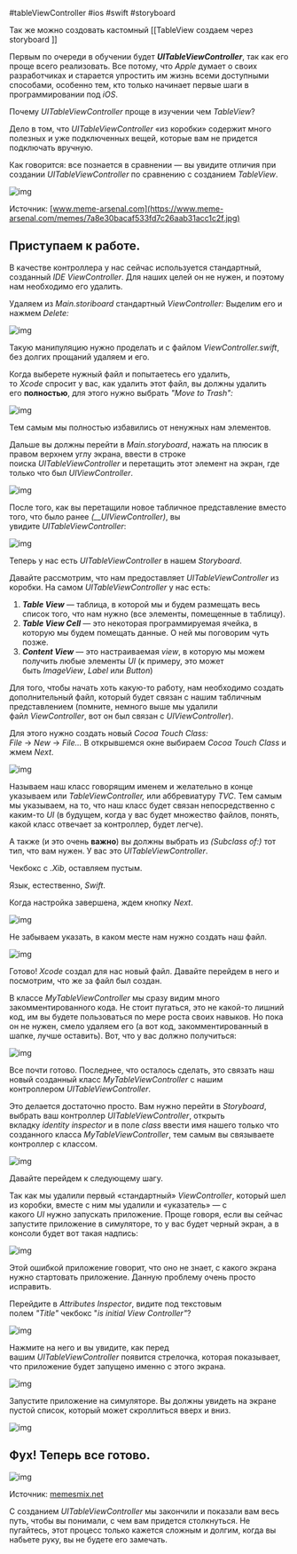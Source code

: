 #tableViewController #ios #swift #storyboard 

Так же можно создовать кастомный [[TableView создаем через storyboard ]]


Первым по очереди в обучении будет **_UITableViewController_**, так как его проще всего реализовать. Все потому, что _Apple_ думает о своих разработчиках и старается упростить им жизнь всеми доступными способами, особенно тем, кто только начинает первые шаги в программировании под _iOS_.

Почему _UITableViewController_ проще в изучении чем _TableView_?

Дело в том, что _UITableViewController_ «из коробки» содержит много полезных и уже подключенных вещей, которые вам не придется подключать вручную.

Как говорится: все познается в сравнении — вы увидите отличия при создании _UITableViewController_ по сравнению с созданием _TableView_.

![img](https://lms-cdn.skillfactory.ru/assets/courseware/v1/5e258f72b4a1ef67522cf9ba56e1f023/asset-v1:SkillFactory+iOS-2.0+2021+type@asset+block/ios_m22_u2_p1.png)

Источник: [www.meme-arsenal.com](https://www.meme-arsenal.com/memes/7a8e30bacaf533fd7c26aab31acc1c2f.jpg)

## Приступаем к работе.

В качестве контроллера у нас сейчас используется стандартный, созданный _IDE ViewController_. Для наших целей он не нужен, и поэтому нам необходимо его удалить.

Удаляем из _Main.storiboard_ стандартный _ViewController:_ Выделим его и нажмем _Delete:_

![img](https://lms-cdn.skillfactory.ru/assets/courseware/v1/0663cd160cc23d49a747441b42607113/asset-v1:SkillFactory+iOS-2.0+2021+type@asset+block/ios_m22_u2_pp2.png)

  

Такую манипуляцию нужно проделать и с файлом _ViewController.swift_, без долгих прощаний удаляем и его. 

Когда выберете нужный файл и попытаетесь его удалить, то _Xcode_ спросит у вас, как удалить этот файл, вы должны удалить его **полностью**, для этого нужно выбрать _"Move to Trash":_

![img](https://lms-cdn.skillfactory.ru/assets/courseware/v1/7cae7aa3bd5957687ded6eb8917704ba/asset-v1:SkillFactory+iOS-2.0+2021+type@asset+block/ios_m22_u2_p3.png)

  

Тем самым мы полностью избавились от ненужных нам элементов.

Дальше вы должны перейти в _Main.storyboard_, нажать на плюсик в правом верхнем углу экрана, ввести в строке поиска _UITableViewController_ и перетащить этот элемент на экран, где только что был _UIViewController_.

![img](https://lms-cdn.skillfactory.ru/assets/courseware/v1/d650674de80b7aa28ad5f2bae99a3758/asset-v1:SkillFactory+iOS-2.0+2021+type@asset+block/ios_m22_u2_p5.png)

  

После того, как вы перетащили новое табличное представление вместо того, что было ранее _(__UIViewController)_, вы увидите _UITableViewController_:

![img](https://lms-cdn.skillfactory.ru/assets/courseware/v1/080c41c340833197a446633402c75ff4/asset-v1:SkillFactory+iOS-2.0+2021+type@asset+block/ios_m22_u2_p6.png)

  

Теперь у нас есть _UITableViewController_ в нашем _Storyboard_.

Давайте рассмотрим, что нам предоставляет _UITableViewController_ из коробки. На самом _UITableViewController_ у нас есть:

1. _**Table View**_ — таблица, в которой мы и будем размещать весь список того, что нам нужно (все элементы, помещенные в таблицу).
2. **_Table View Cell_** — это некоторая программируемая ячейка, в которую мы будем помещать данные. О ней мы поговорим чуть позже.
3. **_Content View_** — это настраиваемая _view_, в которую мы можем получить любые элементы _UI_ (к примеру, это может быть _ImageView_, _Label_ или _Button_)

Для того, чтобы начать хоть какую-то работу, нам необходимо создать дополнительный файл, который будет связан с нашим табличным представлением (помните, немного выше мы удалили файл _ViewController_, вот он был связан с _UIViewController_).

Для этого нужно создать новый _Cocoa Touch Class:  File_ → _New_ → _File…_ В открывшемся окне выбираем _Cocoa Touch Class_ и жмем _Next_.

![img](https://lms-cdn.skillfactory.ru/assets/courseware/v1/365db0a172b2b44eae9e4ed6869eae49/asset-v1:SkillFactory+iOS-2.0+2021+type@asset+block/ios_m22_u2_p7.png)

  

Называем наш класс говорящим именем и желательно в конце указываем или _TableViewController,_ или аббревиатуру _TVC_. Тем самым мы указываем, на то, что наш класс будет связан непосредственно с каким-то _UI_ (в будущем, когда у вас будет множество файлов, понять, какой класс отвечает за контроллер, будет легче).

А также (и это очень **важно**) вы должны выбрать из _(Subclass of:)_ тот тип, что вам нужен. У вас это _UITableViewController_.

Чекбокс с _.Xib_, оставляем пустым.

Язык, естественно, _Swift_.

Когда настройка завершена, ждем кнопку _Next_. 

![img](https://lms-cdn.skillfactory.ru/assets/courseware/v1/03d20514640a0e73bdfafb3c5a992433/asset-v1:SkillFactory+iOS-2.0+2021+type@asset+block/ios_m22_u2_p8.png)

  

Не забываем указать, в каком месте нам нужно создать наш файл.

![img](https://lms-cdn.skillfactory.ru/assets/courseware/v1/897912696704ff7291dcbef9b0fc3e8d/asset-v1:SkillFactory+iOS-2.0+2021+type@asset+block/ios_m22_u2_p9.png)

  

Готово! _Xcode_ создал для нас новый файл. Давайте перейдем в него и посмотрим, что же за файл был создан.

В классе _MyTableViewController_ мы сразу видим много закомментированного кода. Не стоит пугаться, это не какой-то лишний код, им вы будете пользоваться по мере роста своих навыков. Но пока он не нужен, смело удаляем его (а вот код, закомментированный в шапке, лучше оставить). Вот, что у вас должно получиться:

![img](https://lms-cdn.skillfactory.ru/assets/courseware/v1/f88f57c620041a0f5f18b808dad82516/asset-v1:SkillFactory+iOS-2.0+2021+type@asset+block/ios_m22_u2_p10.png)

  

Все почти готово. Последнее, что осталось сделать, это связать наш новый созданный класс _MyTableViewController_ с нашим контроллером _UITableViewController_.

Это делается достаточно просто. Вам нужно перейти в _Storyboard_, выбрать ваш контроллер _UITableViewController_, открыть вкладку _identity_ _inspector_ и в поле _class_ ввести имя нашего только что созданного класса _MyTableViewController_, тем самым вы связываете контроллер с классом.

![img](https://lms-cdn.skillfactory.ru/assets/courseware/v1/d5f287a0c1474c297d65ea9b869fb389/asset-v1:SkillFactory+iOS-2.0+2021+type@asset+block/ios_m22_u2_p11.png)

  

Давайте перейдем к следующему шагу.

Так как мы удалили первый «стандартный» _ViewController_, который шел из коробки, вместе с ним мы удалили и «указатель» — с какого _UI_ нужно запускать приложение. Проще говоря, если вы сейчас запустите приложение в симуляторе, то у вас будет черный экран, а в консоли будет вот такая надпись:

![img](https://lms-cdn.skillfactory.ru/assets/courseware/v1/868acfdbdc2eeb5187d473495e6cae56/asset-v1:SkillFactory+iOS-2.0+2021+type@asset+block/ios_m22_u2_p12.png)

  

Этой ошибкой приложение говорит, что оно не знает, с какого экрана нужно стартовать приложение. Данную проблему очень просто исправить.

Перейдите в _Attributes Inspector_, видите под текстовым полем _"Title"_ чекбокс "_is initial View Controller"_?

![img](https://lms-cdn.skillfactory.ru/assets/courseware/v1/554da7013b6047305cb81cf9a438c85a/asset-v1:SkillFactory+iOS-2.0+2021+type@asset+block/ios_m22_u2_p13.png)

  

Нажмите на него и вы увидите, как перед вашим _UITableViewController_ появится стрелочка, которая показывает, что приложение будет запущено именно с этого экрана.

![img](https://lms-cdn.skillfactory.ru/assets/courseware/v1/4d4e036d25e47f407b21dc07b5c9a6c6/asset-v1:SkillFactory+iOS-2.0+2021+type@asset+block/ios_m22_u2_p14.png)

  

Запустите приложение на симуляторе. Вы должны увидеть на экране пустой список, который может скроллиться вверх и вниз.

![img](https://lms-cdn.skillfactory.ru/assets/courseware/v1/fe15aef0fae7f360c37577affa130f04/asset-v1:SkillFactory+iOS-2.0+2021+type@asset+block/ios_m22_u2_p15.png)

  

## Фух! Теперь все готово.

![img](https://lms-cdn.skillfactory.ru/assets/courseware/v1/fd41a3fb09e437d4fdbea19db4e6fb36/asset-v1:SkillFactory+iOS-2.0+2021+type@asset+block/ios_m22_u2_p16.png)

Источник: [memesmix.net](http://memesmix.net/media/created/9icavf.jpg)

С созданием _UITableViewController_ мы закончили и показали вам весь путь, чтобы вы понимали, с чем вам придется столкнуться. Не пугайтесь, этот процесс только кажется сложным и долгим, когда вы набьете руку, вы не будете его замечать.